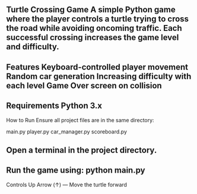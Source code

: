 Turtle Crossing Game
A simple Python game where the player controls a turtle trying to cross the road while avoiding oncoming traffic. Each successful crossing increases the game level and difficulty.
-----------------------------------------------------------------------------------------------------------------------------------------------------------------------------------------------
Features
Keyboard-controlled player movement
Random car generation
Increasing difficulty with each level
Game Over screen on collision
------------------------------------------------------------------------------------------------------------------------------------------------------------------------------------------
Requirements
Python 3.x
-----------------------------------------------------------------------------------------------------------------------------------------------------------------------------------------------------
How to Run
Ensure all project files are in the same directory:

main.py
player.py
car_manager.py
scoreboard.py

Open a terminal in the project directory.
---------------------------------------------------------------------------------------------------------------------------------------------------------------------------------------------------------------
Run the game using:
python main.py
-----------------------------------------------------------------------------------------------------------------------------------------------------------------------------------------------------
Controls
Up Arrow (↑) — Move the turtle forward

